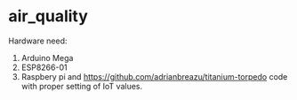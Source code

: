 # air_quality

Hardware need:
1. Arduino Mega
2. ESP8266-01
3. Raspbery pi  and https://github.com/adrianbreazu/titanium-torpedo code with proper setting of IoT values.
